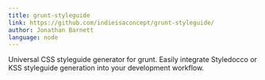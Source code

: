 ```yaml
---
title: grunt-styleguide
link: https://github.com/indieisaconcept/grunt-styleguide/
author: Jonathan Barnett
language: node
---
```


Universal CSS styleguide generator for grunt. Easily integrate Styledocco or KSS styleguide generation into your development workflow.
